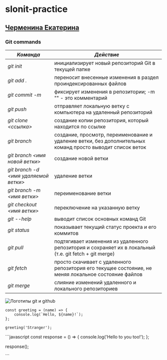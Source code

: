 # slonit-practice

## [Черменина Екатерина](https://github.com/KatjaEC)

### Git commands 

| ***Команда***        | ***Действие*** |
| ---------------------| ---------|
| *git init*           | инициализирует новый репозиторий Git в текущей папке |
| *git add .*          | переносит внесенные изменения в раздел проиндексированных файлов |
| *git commit -m*      | фиксирует изменения в репозитории; -m "" - это комментарий       |
| *git push*           | отправляет локальную ветку с компьютера на удаленный репозиторий | 
| *git clone <ссылка>* | создание копии репозитория, который находится по ссылке |
| *git branch*         | создание, просмотр, переименование и удаление ветки, без дополнительных команд просто выводит список веток |
| *git branch <имя новой ветки>*| создание новой ветки |
| *git branch -d <имя удаляемой ветки>* | удаление ветки |
| *git branch -m <имя ветки>* | переименование ветки |
| *git checkout <имя ветки>* | переключение на указанную ветку |
| *git --help* | выводит список основных команд Git |
| *git status* | показывает текущий статус проекта и его коммитов |
| *git pull* | подтягивает изменения из удаленного репозитория и сохраняет их в локальный (т.е. git fetch + git merge) |
| *git fetch* | просто скачивает с удаленного репозитория его текущее состояние, не меняя локальное состояние файлов |
| *git merge* | слияние изменений удаленного и локального репозиториев |

![Логотипы git и github](https://robsonsousa.com/wp-content/uploads/2023/03/git.png)

```
const greeting = (name) => {
    console.log(`Hello, ${name}!`);
};

greeting('Stranger');

```

\```javascript
const response = () => {
    console.log('Hello to you too!');
};

response();

\```